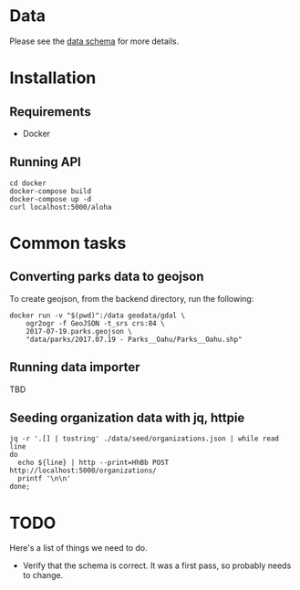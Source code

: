 # Data

Please see the [data schema](Schema.md) for more details.

# Installation

## Requirements

* Docker

## Running API

```
cd docker
docker-compose build
docker-compose up -d
curl localhost:5000/aloha
```

# Common tasks

## Converting parks data to geojson

To create geojson, from the backend directory, run the following:

```
docker run -v "$(pwd)":/data geodata/gdal \
    ogr2ogr -f GeoJSON -t_srs crs:84 \
    2017-07-19.parks.geojson \
    "data/parks/2017.07.19 - Parks__Oahu/Parks__Oahu.shp"
```

## Running data importer

TBD

## Seeding organization data with jq, httpie

```
jq -r '.[] | tostring' ./data/seed/organizations.json | while read line
do
  echo ${line} | http --print=HhBb POST http://localhost:5000/organizations/
  printf '\n\n'
done;
```

# TODO

Here's a list of things we need to do.

 - Verify that the schema is correct. It was a first pass, so probably needs to
   change.
